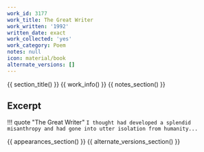 ```yaml
---
work_id: 3177
work_title: The Great Writer
work_written: '1992'
written_date: exact
work_collected: 'yes'
work_category: Poem
notes: null
icon: material/book
alternate_versions: []
---
```


{{ section_title() }}
{{ work_info() }}
{{ notes_section() }}
## Excerpt
!!! quote "The Great Writer"
    ```
    I thought had developed a splendid
    misanthropy
    and had gone into utter
    isolation from humanity...
    ```

{{ appearances_section() }}
{{ alternate_versions_section() }}
